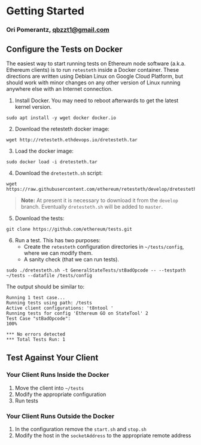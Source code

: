 # Getting Started

### Ori Pomerantz, qbzzt1@gmail.com

## Configure the Tests on Docker

The easiest way to start running tests on Ethereum node software (a.k.a. Ethereum clients) is to run `retesteth` inside a Docker container. 
These directions are written using Debian Linux on Google Cloud Platform, but should work with minor changes on any other version of Linux
running anywhere else with an Internet connection.

1. Install Docker. You may need to reboot afterwards to get the latest kernel version.
~~~
sudo apt install -y wget docker docker.io
~~~
2. Download the retesteth docker image:
~~~
wget http://retesteth.ethdevops.io/dretesteth.tar
~~~
3. Load the docker image:
~~~
sudo docker load -i dretesteth.tar 
~~~
4. Download the `dretesteth.sh` script:
~~~
wget https://raw.githubusercontent.com/ethereum/retesteth/develop/dretesteth.sh
~~~
> **Note:** At present it is necessary to download it from the `develop` branch. Eventually 
> `dretesteth.sh` will be added to `master`.
5. Download the tests:
~~~
git clone https://github.com/ethereum/tests.git
~~~
6. Run a test. This has two purposes:
   - Create the `retesteth` configuration directories in `~/tests/config`, where we can modify them.
   - A sanity check (that we can run tests).
~~~
sudo ./dretesteth.sh -t GeneralStateTests/stBadOpcode -- --testpath ~/tests --datafile /tests/config
~~~
The output should be similar to:
~~~
Running 1 test case...
Running tests using path: /tests
Active client configurations: 't8ntool '
Running tests for config 'Ethereum GO on StateTool' 2
Test Case "stBadOpcode": 
100%

*** No errors detected
*** Total Tests Run: 1
~~~

## Test Against Your Client

### Your Client Runs Inside the Docker

1. Move the client into `~/tests`
2. Modify the appropriate configuration
3. Run tests

### Your Client Runs Outside the Docker

1. In the configuration remove the `start.sh` and `stop.sh`
2. Modify the host in the `socketAddress` to the appropriate remote address
